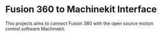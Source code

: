 # Fusion 360 to Machinekit Interface

This projects aims to connect Fusion 360 with the open source motion control software Machinekit.
